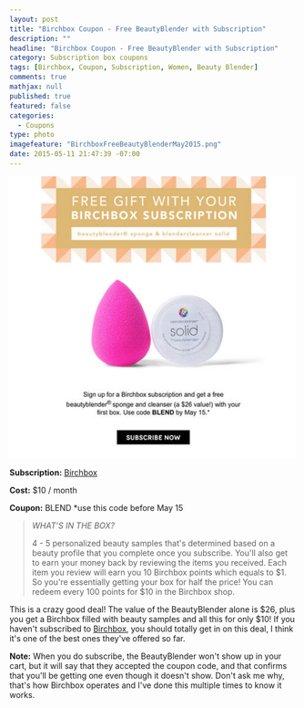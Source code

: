 ```yaml
---
layout: post
title: "Birchbox Coupon - Free BeautyBlender with Subscription"
description: ""
headline: "Birchbox Coupon - Free BeautyBlender with Subscription"
category: Subscription box coupons
tags: [Birchbox, Coupon, Subscription, Women, Beauty Blender]
comments: true
mathjax: null
published: true
featured: false
categories: 
  - Coupons
type: photo
imagefeature: "BirchboxFreeBeautyBlenderMay2015.png"
date: 2015-05-11 21:47:39 -07:00
---
```

![Birchbox Free BeautyBlender](/images/BirchboxFreeBeautyBlenderMay2015.png)
<p><b>Subscription:</b> <a href="https://www.birchbox.com/invite/whatsupmailbox">Birchbox</a></p>
<p><b>Cost:</b> $10 / month</p>
<p><b>Coupon:</b> BLEND *use this code before May 15</p>

<p><blockquote><i>WHAT’S IN THE BOX?</i></p>
4 - 5 personalized beauty samples that's determined based on a beauty profile that you complete once you subscribe.
You'll also get to earn your money back by reviewing the items you received. Each item you review will earn you 10 Birchbox points which equals to $1. So you're essentially getting your box for half the price!
You can redeem every 100 points for $10 in the Birchbox shop.</blockquote>

<p>This is a crazy good deal! The value of the BeautyBlender alone is $26, plus you get a Birchbox filled with beauty samples and all this for only $10! If you haven't subscribed to <a href="https://www.birchbox.com/invite/whatsupmailbox">Birchbox</a>, you should totally get in on this deal, I think it's one of the best ones they've offered so far.</p>

<p><b>Note:</b> When you do subscribe, the BeautyBlender won't show up in your cart, but it will say that they accepted the coupon code, and that confirms that you'll be getting one even though it doesn't show. Don't ask me why, that's how Birchbox operates and I've done this multiple times to know it works.
